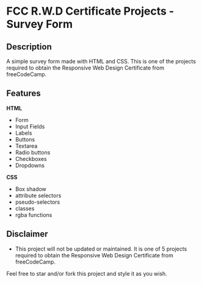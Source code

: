 # FCC R.W.D Certificate Projects - Survey Form

## Description

A simple survey form made with HTML and CSS. This is one of the projects required to obtain the Responsive Web Design Certificate from freeCodeCamp.

## Features

**HTML**

-   Form
-   Input Fields
-   Labels
-   Buttons
-   Textarea
-   Radio buttons
-   Checkboxes
-   Dropdowns

**CSS**

-   Box shadow
-   attribute selectors
-   pseudo-selectors
-   classes
-   rgba functions

## Disclaimer

-   This project will not be updated or maintained. It is one of 5 projects required to obtain the Responsive Web Design Certificate from freeCodeCamp.

Feel free to star and/or fork this project and style it as you wish.
